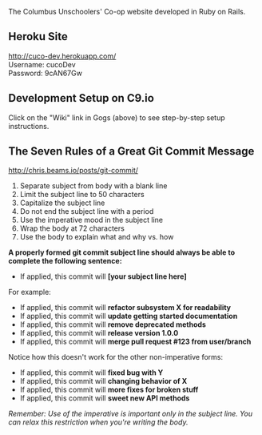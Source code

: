 The Columbus Unschoolers' Co-op website developed in Ruby on Rails.

## Heroku Site

<http://cuco-dev.herokuapp.com/>  
Username: cucoDev  
Password: 9cAN67Gw

## Development Setup on C9.io

Click on the "Wiki" link in Gogs (above) to see step-by-step setup instructions.

## The Seven Rules of a Great Git Commit Message
<http://chris.beams.io/posts/git-commit/>

1. Separate subject from body with a blank line
2. Limit the subject line to 50 characters
3. Capitalize the subject line
4. Do not end the subject line with a period
5. Use the imperative mood in the subject line
6. Wrap the body at 72 characters
7. Use the body to explain what and why vs. how

**A properly formed git commit subject line should always be able to complete the following sentence:**

- If applied, this commit will **[your subject line here]**
 
For example:

- If applied, this commit will **refactor subsystem X for readability**
- If applied, this commit will **update getting started documentation**
- If applied, this commit will **remove deprecated methods**
- If applied, this commit will **release version 1.0.0**
- If applied, this commit will **merge pull request #123 from user/branch**

Notice how this doesn't work for the other non-imperative forms:

- If applied, this commit will **fixed bug with Y**
- If applied, this commit will **changing behavior of X**
- If applied, this commit will **more fixes for broken stuff**
- If applied, this commit will **sweet new API methods**

*Remember: Use of the imperative is important only in the subject line. You can relax this restriction when you're writing the body.*

